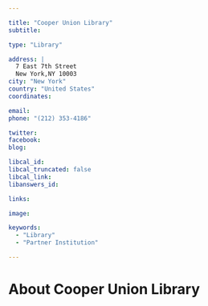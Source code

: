 ```yaml
---

title: "Cooper Union Library"
subtitle: 

type: "Library"

address: |
  7 East 7th Street
  New York,NY 10003
city: "New York"
country: "United States"
coordinates: 

email: 
phone: "(212) 353-4186"

twitter: 
facebook: 
blog:

libcal_id: 
libcal_truncated: false
libcal_link: 
libanswers_id: 

links:

image: 

keywords:
  - "Library"
  - "Partner Institution"

---
```


# About Cooper Union Library


